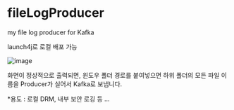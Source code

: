 # fileLogProducer
my file log producer for Kafka

launch4j로 로컬 배포 가능 

![image](https://user-images.githubusercontent.com/57958064/167362618-98bc2d92-061a-484a-9423-2e0bc9630ad7.png)

화면이 정상적으로 출력되면, 윈도우 폴더 경로를 붙여넣으면 하위 폴더의 모든 파일 이름을 Producer가 실어서 Kafka로 보냅니다.

*용도 : 로컬 DRM, 내부 보안 로깅 등 ...
